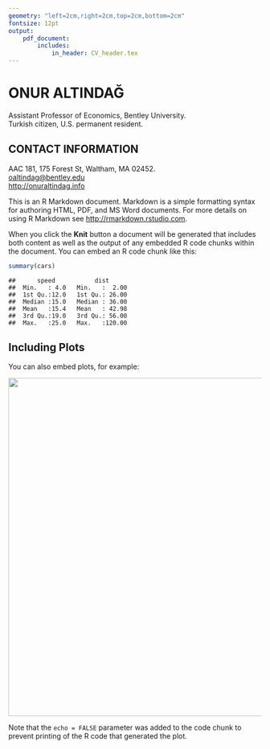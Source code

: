 ```yaml
---
geometry: "left=2cm,right=2cm,top=2cm,bottom=2cm"
fontsize: 12pt 
output:
    pdf_document:
        includes:
            in_header: CV_header.tex
---
```






# ONUR ALTINDAĞ

Assistant Professor of Economics, Bentley University.    
Turkish citizen, U.S. permanent resident.   

## CONTACT INFORMATION 

AAC 181, 175 Forest St, Waltham, MA 02452.   
oaltindag@bentley.edu              
http://onuraltindag.info

This is an R Markdown document. Markdown is a simple formatting syntax for authoring HTML, PDF, and MS Word documents. For more details on using R Markdown see <http://rmarkdown.rstudio.com>.

When you click the **Knit** button a document will be generated that includes both content as well as the output of any embedded R code chunks within the document. You can embed an R code chunk like this:


```r
summary(cars)
```

```
##      speed           dist       
##  Min.   : 4.0   Min.   :  2.00  
##  1st Qu.:12.0   1st Qu.: 26.00  
##  Median :15.0   Median : 36.00  
##  Mean   :15.4   Mean   : 42.98  
##  3rd Qu.:19.0   3rd Qu.: 56.00  
##  Max.   :25.0   Max.   :120.00
```

## Including Plots

You can also embed plots, for example:

<img src="CV_OA_files/figure-html/pressure-1.png" width="672" />

Note that the `echo = FALSE` parameter was added to the code chunk to prevent printing of the R code that generated the plot.
